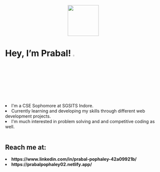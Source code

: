 <div id="header" align="center">
  <img src="https://media.giphy.com/media/M9gbBd9nbDrOTu1Mqx/giphy.gif" width="100"/>
</div>
 
 <h1> Hey, I’m Prabal! <img src="https://media.giphy.com/media/hvRJCLFzcasrR4ia7z/giphy.gif" width="3.5%"/></h1>
 <img src="https://komarev.com/ghpvc/?praball&style=flat-square&color=blue" alt=""/>
<li> I'm a CSE Sophomore at SGSITS Indore.<br> </li>
<li> Currently learning and developing my skills through different web development projects.<br></li>
<li> I'm much interested in problem solving and and competitive coding as well.<br></li>
<br>
 <b> <h2> Reach me at: </h2> 
<li> https://www.linkedin.com/in/prabal-pophaley-42a09921b/ </li>
 <li>https://prabalpophaley02.netlify.app/ </li>

<!---
praball/praball is a ✨ special ✨ repository because its `README.md` (this file) appears on your GitHub profile.
You can click the Preview link to take a look at your changes.
--->
